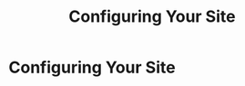 ﻿---
uid: administrators-configuring-your-site-overview
locale: en
title: Configuring Your Site
dnnversion: 09.02.00
---

# Configuring Your Site
